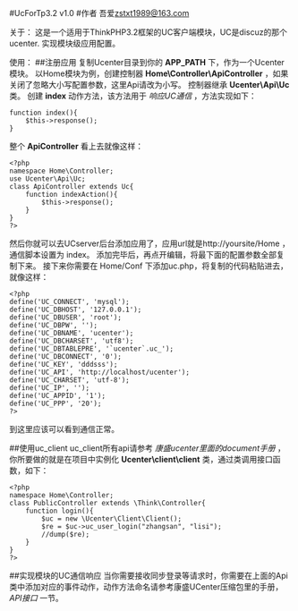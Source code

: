 #UcForTp3.2 v1.0
#作者 吾爱<zstxt1989@163.com>

关于：
这是一个适用于ThinkPHP3.2框架的UC客户端模块，UC是discuz的那个ucenter.
实现模块级应用配置。

使用：
##注册应用
复制Ucenter目录到你的 **APP_PATH** 下，作为一个Ucenter模块。
以Home模块为例，创建控制器 **Home\Controller\ApiController** ，如果关闭了忽略大小写配置参数，这里Api请改为小写。
控制器继承 **Ucenter\Api\Uc** 类。
创建 **index** 动作方法，该方法用于 *响应UC通信* ，方法实现如下：
~~~
function index(){
	$this->response();
}
~~~
整个 **ApiController** 看上去就像这样：
~~~
<?php
namespace Home\Controller;
use Ucenter\Api\Uc;
class ApiController extends Uc{
    function indexAction(){
        $this->response();
    }
}
?>
~~~
然后你就可以去UCserver后台添加应用了，应用url就是http://yoursite/Home ， 通信脚本设置为 index。
添加完毕后，再点开编辑，将最下面的配置参数全部复制下来。
接下来你需要在 Home/Conf 下添加uc.php，将复制的代码粘贴进去，就像这样：
~~~
<?php
define('UC_CONNECT', 'mysql');
define('UC_DBHOST', '127.0.0.1');
define('UC_DBUSER', 'root');
define('UC_DBPW', '');
define('UC_DBNAME', 'ucenter');
define('UC_DBCHARSET', 'utf8');
define('UC_DBTABLEPRE', '`ucenter`.uc_');
define('UC_DBCONNECT', '0');
define('UC_KEY', 'dddsss');
define('UC_API', 'http://localhost/ucenter');
define('UC_CHARSET', 'utf-8');
define('UC_IP', '');
define('UC_APPID', '1');
define('UC_PPP', '20');
?>
~~~
到这里应该可以看到通信正常。

##使用uc_client
uc_client所有api请参考 *康盛ucenter里面的document手册* ，你所要做的就是在项目中实例化 **Ucenter\client\client** 类，通过类调用接口函数，如下：
~~~
<?php
namespace Home\Controller; 
class PublicController extends \Think\Controller{
	function login(){
		$uc = new \Ucenter\Client\Client();
		$re = $uc->uc_user_login("zhangsan", "lisi");
		//dump($re);
	}
}
?>
~~~
##实现模块的UC通信响应
当你需要接收同步登录等请求时，你需要在上面的Api类中添加对应的事件动作，动作方法命名请参考康盛UCenter压缩包里的手册， *API接口* 一节。